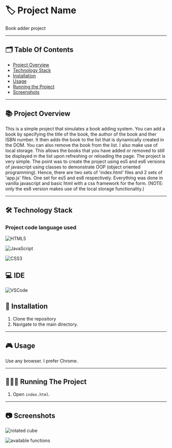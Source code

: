 
# 🏷️ Project Name

Book adder project

---
## 🗂️ Table Of Contents

- [Project Overview](#-project-overview)
- [Technology Stack](#-technology-stack)
- [Installation](#-installation)
- [Usage](#-usage)
- [Running the Project](#-running-the-project)
- [Screenshots](#-screenshots)
---

## 📚 Project Overview

This is a simple project that simulates a book adding system. You can add a book by specifying the title of the book, the author of the book and ther ISBN number.
It then adds the book to the list that is dynamically created in the DOM. You can also remove the book from the list. I also make use of local storage. This allows the books that you have added or removed to still be displayed in the list upon refreshing or reloading the page. The project is very simple. 
The point was to create the project using es5 and es6 versions of javascript using classes to demonstrate OOP (object oriented programming). Hence, there are two sets of 'index.html' files and 2 sets of 'app.js' files. One set for es5 and es6 respectively. Everything was done in vanilla javascript and basic html with a css framework for the form. (NOTE: only the es6 version makes use of the local storage functionality.)

---

## 🛠️ Technology Stack 

### Project code language used

 ![HTML5](https://img.shields.io/badge/HTML5-E34F26?style=for-the-badge&logo=html5&logoColor=white)

 ![JavaScript](https://img.shields.io/badge/JavaScript-323330?style=for-the-badge&logo=javascript&logoColor=F7DF1E)

 ![CSS3](https://img.shields.io/badge/CSS3-1572B6?style=for-the-badge&logo=css3&logoColor=white)

## 💻 IDE

 ![VSCode](https://img.shields.io/badge/VSCode-0078D4?style=for-the-badge&logo=visual%20studio%20code&logoColor=white)

## 📝 Installation

1. Clone the repository
2. Navigate to the main directory. 

---

## 🎮 Usage

Use any browser. I prefer Chrome.

---

## 🏃🏻‍♂️ Running The Project

1. Open `index.html`.

---

## 📷 Screenshots

![rotated cube]()

![available functions]()
